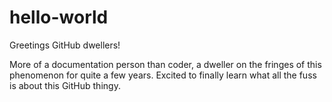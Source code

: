 # hello-world

Greetings GitHub dwellers!

More of a documentation person than coder, a dweller on the fringes of this phenomenon for quite a few years. Excited to finally learn what all the fuss is about this GitHub thingy.
